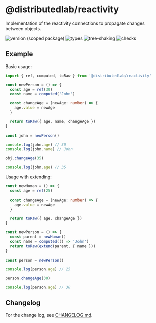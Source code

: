 # @distributedlab/reactivity
Implementation of the reactivity connections to propagate changes between objects.

![version (scoped package)](https://badgen.net/npm/v/@distributedlab/reactivity)
![types](https://badgen.net/npm/types/@distributedlab/reactivity)
![tree-shaking](https://badgen.net/bundlephobia/tree-shaking/@distributedlab/reactivity)
![checks](https://badgen.net/github/checks/distributed-lab/web-kit/main)

## Example

Basic usage:
```ts
import { ref, computed, toRaw } from '@distributedlab/reactivity'

const newPerson = () => {
  const age = ref(30)
  const name = computed('John')

  const changeAge = (newAge: number) => {
    age.value = newAge
  }

  return toRaw({ age, name, changeAge })
}

const john = newPerson()

console.log(john.age) // 30
console.log(john.name) // John

obj.changeAge(35)

console.log(john.age) // 35
```

Usage with extending:

```ts
const newHuman = () => {
  const age = ref(25)

  const changeAge = (newAge: number) => {
    age.value = newAge
  }

  return toRaw({ age, changeAge })
}

const newPerson = () => {
  const parent = newHuman()
  const name = computed(() => 'John')
  return toRaw(extend(parent, { name }))
}

const person = newPerson()

console.log(person.age) // 25

person.changeAge(30)

console.log(person.age) // 30
```

## Changelog

For the change log, see [CHANGELOG.md](https://github.com/distributed-lab/web-kit/blob/main/CHANGELOG.md).
